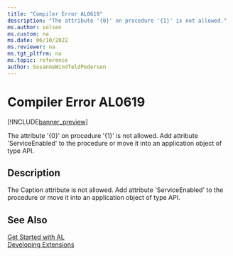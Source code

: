 ```yaml
---
title: "Compiler Error AL0619"
description: "The attribute '{0}' on procedure '{1}' is not allowed."
ms.author: solsen
ms.custom: na
ms.date: 06/10/2022
ms.reviewer: na
ms.tgt_pltfrm: na
ms.topic: reference
author: SusanneWindfeldPedersen
---
```

[//]: # (START>DO_NOT_EDIT)
[//]: # (IMPORTANT:Do not edit any of the content between here and the END>DO_NOT_EDIT.)
[//]: # (Any modifications should be made in the .xml files in the ModernDev repo.)
# Compiler Error AL0619

[!INCLUDE[banner_preview](../includes/banner_preview.md)]

The attribute '{0}' on procedure '{1}' is not allowed. Add attribute 'ServiceEnabled' to the procedure or move it into an application object of type API.

## Description
The Caption attribute is not allowed. Add attribute 'ServiceEnabled' to the procedure or move it into an application object of type API.  

[//]: # (IMPORTANT: END>DO_NOT_EDIT)
## See Also  
[Get Started with AL](../devenv-get-started.md)  
[Developing Extensions](../devenv-dev-overview.md)  